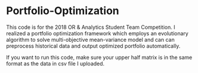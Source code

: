 # Portfolio-Optimization
This code is for the 2018 OR & Analytics Student Team Competition.
I realized a portfolio optimization framework which employs an evolutionary algorithm to solve multi-objective mean-variance model and can can preprocess historical data and output optimized portfolio automatically. 

If you want to run this code, make sure your upper half matrix is in the same format as the data in csv file I uploaded.
